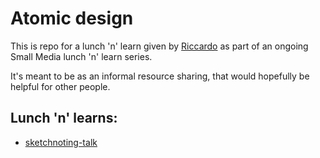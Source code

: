 # Atomic design

This is repo for a lunch 'n' learn given by [Riccardo](https://github.com/riccardoerra) as part of an ongoing Small Media lunch 'n' learn series.

It's meant to be as an informal resource sharing, that would hopefully be helpful for other people.

## Lunch 'n' learns:
- [sketchnoting-talk](https://github.com/smallmedia/sketchnoting-talk)
